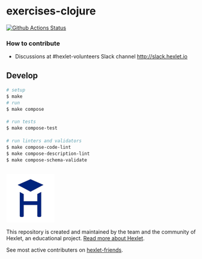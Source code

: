 # exercises-clojure
[![Github Actions Status](../../workflows/Docker/badge.svg)](../../actions)

### How to contribute

* Discussions at #hexlet-volunteers Slack channel http://slack.hexlet.io

## Develop

```sh
# setup
$ make
# run
$ make compose

# run tests
$ make compose-test

# run linters and validators
$ make compose-code-lint
$ make compose-description-lint
$ make compose-schema-validate
```

##
[![Hexlet Ltd. logo](https://raw.githubusercontent.com/Hexlet/assets/master/images/hexlet_logo128.png)](https://hexlet.io/)

This repository is created and maintained by the team and the community of Hexlet, an educational project. [Read more about Hexlet](https://hexlet.io/pages/about).

See most active contributers on [hexlet-friends](https://friends.hexlet.io/).
